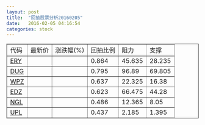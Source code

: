 ```yaml
---
layout: post
title:  "回抽股票分析20160205"
date:   2016-02-05 04:16:54
categories: stock
---
```

<script type="text/javascript">
var stockList = []
stockList.push('gb_ery');
stockList.push('gb_dug');
stockList.push('gb_wpz');
stockList.push('gb_edz');
stockList.push('gb_ngl');
stockList.push('gb_upl');
</script>
<table border="1">
 <tr>
 <td>代码</td>
 <td>最新价</td>
 <td>涨跌幅(%)</td>
 <td>回抽比例</td>
 <td>阻力</td>
 <td>支撑</td>
</tr>
  <tr id="ery">
  <td><a href="http://stock.finance.sina.com.cn/usstock/quotes/ERY.html" target="_blank">ERY</a></td><td></td><td></td><td>0.864</td><td>45.635</td><td>28.235</td></tr>
  <tr id="dug">
  <td><a href="http://stock.finance.sina.com.cn/usstock/quotes/DUG.html" target="_blank">DUG</a></td><td></td><td></td><td>0.795</td><td>96.89</td><td>69.805</td></tr>
  <tr id="wpz">
  <td><a href="http://stock.finance.sina.com.cn/usstock/quotes/WPZ.html" target="_blank">WPZ</a></td><td></td><td></td><td>0.637</td><td>22.325</td><td>16.38</td></tr>
  <tr id="edz">
  <td><a href="http://stock.finance.sina.com.cn/usstock/quotes/EDZ.html" target="_blank">EDZ</a></td><td></td><td></td><td>0.623</td><td>66.475</td><td>44.28</td></tr>
  <tr id="ngl">
  <td><a href="http://stock.finance.sina.com.cn/usstock/quotes/NGL.html" target="_blank">NGL</a></td><td></td><td></td><td>0.486</td><td>12.365</td><td>8.05</td></tr>
  <tr id="upl">
  <td><a href="http://stock.finance.sina.com.cn/usstock/quotes/UPL.html" target="_blank">UPL</a></td><td></td><td></td><td>0.437</td><td>2.185</td><td>1.395</td></tr>
</table>
